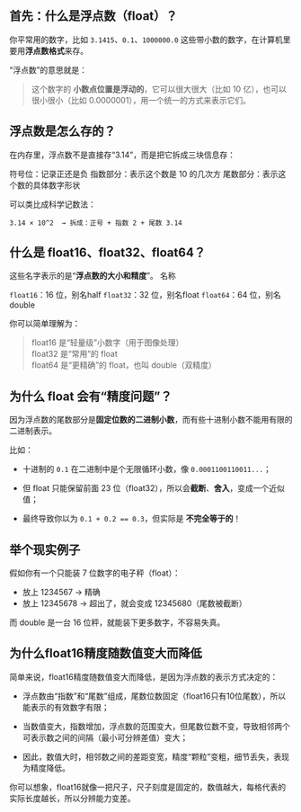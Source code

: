 ## 首先：什么是浮点数（float）？

你平常用的数字，比如 `3.1415`、`0.1`、`1000000.0` 这些带小数的数字，在计算机里要用**浮点数格式**来存。

“浮点数”的意思就是：

> 这个数字的 **小数点位置是浮动的**，它可以很大很大（比如 10 亿），也可以很小很小（比如 0.0000001），用一个统一的方式来表示它们。

## 浮点数是怎么存的？

在内存里，浮点数不是直接存“3.14”，而是把它拆成三块信息存：


符号位：记录正还是负
指数部分：表示这个数是 10 的几次方
尾数部分：表示这个数的具体数字形状

可以类比成科学记数法：
```
3.14 × 10^2  → 拆成：正号 + 指数 2 + 尾数 3.14
```

## 什么是 float16、float32、float64？

这些名字表示的是“**浮点数的大小和精度**”。
名称

`float16`：16 位，别名half
`float32`：32 位，别名float
`float64`：64 位，别名double

你可以简单理解为：

> float16 是“轻量级”小数字（用于图像处理）  
> float32 是“常用”的 float  
> float64 是“更精确”的 float，也叫 double（双精度）

## 为什么 float 会有“精度问题”？

因为浮点数的尾数部分是**固定位数的二进制小数**，而有些十进制小数不能用有限的二进制表示。

比如：

-   十进制的 `0.1` 在二进制中是个无限循环小数，像 `0.0001100110011...`；
    
-   但 float 只能保留前面 23 位（float32），所以会**截断**、**舍入**，变成一个近似值；
    
-   最终导致你以为 `0.1 + 0.2 == 0.3`，但实际是 **不完全等于的**！

## 举个现实例子

假如你有一个只能装 7 位数字的电子秤（float）：

-   放上 1234567 → 精确
-   放上 12345678 → 超出了，就会变成 12345680（尾数被截断）

而 double 是一台 16 位秤，就能装下更多数字，不容易失真。

## 为什么float16精度随数值变大而降低

简单来说，float16精度随数值变大而降低，是因为浮点数的表示方式决定的：

-   浮点数由“指数”和“尾数”组成，尾数位数固定（float16只有10位尾数），所以能表示的有效数字有限；
    
-   当数值变大，指数增加，浮点数的范围变大，但尾数位数不变，导致相邻两个可表示数之间的间隔（最小可分辨差值）变大；
    
-   因此，数值大时，相邻数之间的差距变宽，精度“颗粒”变粗，细节丢失，表现为精度降低。
    

你可以想象，float16就像一把尺子，尺子刻度是固定的，数值越大，每格代表的实际长度越长，所以分辨能力变差。
<!--stackedit_data:
eyJoaXN0b3J5IjpbLTQwNjI1NzU5NCwtMjM2NzU2NDE1LC0yMD
g4NzQ2NjEyXX0=
-->